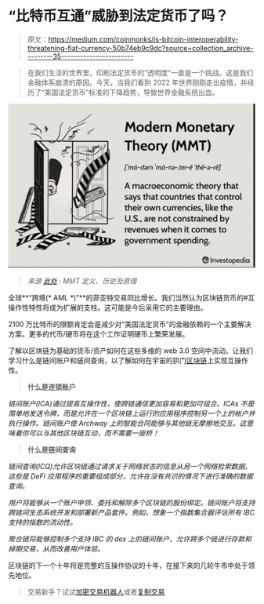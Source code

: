 # “比特币互通”威胁到法定货币了吗？

> 原文：<https://medium.com/coinmonks/is-bitcoin-interoperability-threatening-fiat-currency-50b74eb9c9dc?source=collection_archive---------35----------------------->

> 在我们生活的世界里，印刷法定货币的“透明度”一直是一个挑战。这是我们金融体系崩溃的原因。今天，当我们看到 2022 年世界刚刚走出疫情，并经历了“美国法定货币”标准的下降趋势，导致世界金融系统出血。

![](img/76825b12ad546556e8ef0c7654727cef.png)

> *来源* [*此处*](https://www.investopedia.com/modern-monetary-theory-mmt-4588060) *: MMT 定义、历史及原理*

全球**“跨境(* AML *)”**的菲亚特交易同比增长。我们当然认为区块链货币的#互操作性特性将成为扩展的支柱。这可能是今后采用它的主要理由。

2100 万比特币的限额肯定会是减少对“美国法定货币”的金融依赖的一个主要解决方案。更多的代币/硬币将在这个工作证明硬币上繁荣发展。

了解以区块链为基础的货币/资产如何在这些多维的 web 3.0 空间中流动。让我们学习什么是链间账户和链间查询，以了解如何在宇宙的拱门[区块链](https://twitter.com/archwayHQ/status/1592318805912748032)上实现互操作性。

> **什么是连锁账户**

*链间账户(ICA)通过提高互操作性，使跨链通信更加容易和更加可组合。ICAs 不是简单地发送令牌，而是允许在一个区块链上运行的应用程序控制另一个上的帐户并执行操作。链间账户使 Archway 上的智能合同能够与其他链无摩擦地交互。这意味着你可以与其他区块链互动，而不需要一座桥！*

> **什么是链间查询**

*链间查询(ICQ)允许区块链通过请求关于网络状态的信息从另一个网络检索数据。这些是 DeFi 应用程序的重要组成部分，允许在没有共识的情况下进行准确的数据查询。*

*用户将能够从一个账户申领、委托和解除多个区块链的股份绑定。链间账户将支持跨链间生态系统开发和部署新产品套件。例如，想象一个指数集合器评估所有 IBC 支持的指数的流动性。*

*聚合链将能够控制多个支持 IBC 的 dex 上的链间账户，允许跨多个链进行存款和掉期交易，从而改善用户体验。*

区块链的下一个十年将是完整的互操作协议的十年，在接下来的几轮牛市中处于领先地位。

> 交易新手？试试[加密交易机器人](/coinmonks/crypto-trading-bot-c2ffce8acb2a)或者[复制交易](/coinmonks/top-10-crypto-copy-trading-platforms-for-beginners-d0c37c7d698c)